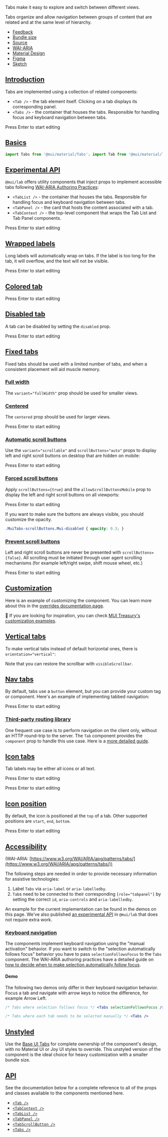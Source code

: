 Tabs make it easy to explore and switch between different views.

Tabs organize and allow navigation between groups of content that are related and at the same level of hierarchy.

-   [Feedback](https://github.com/mui/material-ui/labels/component%3A%20tabs)
-   [Bundle size](https://bundlephobia.com/package/@mui/material@latest "Scroll down to 'Exports Analysis' for a more detailed report.")
-   [Source](https://github.com/mui/material-ui/tree/v6.4.11/packages/mui-material/src/Tabs)
-   [WAI-ARIA](https://www.w3.org/WAI/ARIA/apg/patterns/tabs/)
-   [Material Design](https://m2.material.io/components/tabs)
-   [Figma](https://mui.com/store/items/figma-react/?utm_source=docs&utm_medium=referral&utm_campaign=component-link-header)
-   [Sketch](https://mui.com/store/items/sketch-react/?utm_source=docs&utm_medium=referral&utm_campaign=component-link-header)

## [Introduction](https://v6.mui.com/material-ui/react-menu/#introduction)

Tabs are implemented using a collection of related components:

-   `<Tab />` - the tab element itself. Clicking on a tab displays its corresponding panel.
-   `<Tabs />` - the container that houses the tabs. Responsible for handling focus and keyboard navigation between tabs.

Press Enter to start editing

## [Basics](https://v6.mui.com/material-ui/react-menu/#basics)

```jsx
import Tabs from '@mui/material/Tabs'; import Tab from '@mui/material/Tab';
```

## [Experimental API](https://v6.mui.com/material-ui/react-menu/#experimental-api)

`@mui/lab` offers utility components that inject props to implement accessible tabs following [WAI-ARIA Authoring Practices](https://www.w3.org/WAI/ARIA/apg/patterns/tabs/):

-   `<TabList />` - the container that houses the tabs. Responsible for handling focus and keyboard navigation between tabs.
-   `<TabPanel />` - the card that hosts the content associated with a tab.
-   `<TabContext />` - the top-level component that wraps the Tab List and Tab Panel components.

Press Enter to start editing

## [Wrapped labels](https://v6.mui.com/material-ui/react-menu/#wrapped-labels)

Long labels will automatically wrap on tabs. If the label is too long for the tab, it will overflow, and the text will not be visible.

Press Enter to start editing

## [Colored tab](https://v6.mui.com/material-ui/react-menu/#colored-tab)

Press Enter to start editing

## [Disabled tab](https://v6.mui.com/material-ui/react-menu/#disabled-tab)

A tab can be disabled by setting the `disabled` prop.

Press Enter to start editing

## [Fixed tabs](https://v6.mui.com/material-ui/react-menu/#fixed-tabs)

Fixed tabs should be used with a limited number of tabs, and when a consistent placement will aid muscle memory.

### [Full width](https://v6.mui.com/material-ui/react-menu/#full-width)

The `variant="fullWidth"` prop should be used for smaller views.

### [Centered](https://v6.mui.com/material-ui/react-menu/#centered)

The `centered` prop should be used for larger views.

Press Enter to start editing

### [Automatic scroll buttons](https://v6.mui.com/material-ui/react-menu/#automatic-scroll-buttons)

Use the `variant="scrollable"` and `scrollButtons="auto"` props to display left and right scroll buttons on desktop that are hidden on mobile:

Press Enter to start editing

### [Forced scroll buttons](https://v6.mui.com/material-ui/react-menu/#forced-scroll-buttons)

Apply `scrollButtons={true}` and the `allowScrollButtonsMobile` prop to display the left and right scroll buttons on all viewports:

Press Enter to start editing

If you want to make sure the buttons are always visible, you should customize the opacity.

```css
.MuiTabs-scrollButtons.Mui-disabled { opacity: 0.3; }
```

### [Prevent scroll buttons](https://v6.mui.com/material-ui/react-menu/#prevent-scroll-buttons)

Left and right scroll buttons are never be presented with `scrollButtons={false}`. All scrolling must be initiated through user agent scrolling mechanisms (for example left/right swipe, shift mouse wheel, etc.)

Press Enter to start editing

## [Customization](https://v6.mui.com/material-ui/react-menu/#customization)

Here is an example of customizing the component. You can learn more about this in the [overrides documentation page](https://v6.mui.com/material-ui/customization/how-to-customize/).

🎨 If you are looking for inspiration, you can check [MUI Treasury's customization examples](https://mui-treasury.com/?path=/docs/tabs-introduction--docs).

## [Vertical tabs](https://v6.mui.com/material-ui/react-menu/#vertical-tabs)

To make vertical tabs instead of default horizontal ones, there is `orientation="vertical"`:

Note that you can restore the scrollbar with `visibleScrollbar`.

## [Nav tabs](https://v6.mui.com/material-ui/react-menu/#nav-tabs)

By default, tabs use a `button` element, but you can provide your custom tag or component. Here's an example of implementing tabbed navigation:

Press Enter to start editing

### [Third-party routing library](https://v6.mui.com/material-ui/react-menu/#third-party-routing-library)

One frequent use case is to perform navigation on the client only, without an HTTP round-trip to the server. The `Tab` component provides the `component` prop to handle this use case. Here is a [more detailed guide](https://v6.mui.com/material-ui/integrations/routing/#tabs).

## [Icon tabs](https://v6.mui.com/material-ui/react-menu/#icon-tabs)

Tab labels may be either all icons or all text.

Press Enter to start editing

Press Enter to start editing

## [Icon position](https://v6.mui.com/material-ui/react-menu/#icon-position)

By default, the icon is positioned at the `top` of a tab. Other supported positions are `start`, `end`, `bottom`.

Press Enter to start editing

## [Accessibility](https://v6.mui.com/material-ui/react-menu/#accessibility)

(WAI-ARIA: [https://www.w3.org/WAI/ARIA/apg/patterns/tabs/](https://www.w3.org/WAI/ARIA/apg/patterns/tabs/))

The following steps are needed in order to provide necessary information for assistive technologies:

1.  Label `Tabs` via `aria-label` or `aria-labelledby`.
2.  `Tab`s need to be connected to their corresponding `[role="tabpanel"]` by setting the correct `id`, `aria-controls` and `aria-labelledby`.

An example for the current implementation can be found in the demos on this page. We've also published [an experimental API](https://v6.mui.com/material-ui/react-menu/#experimental-api) in `@mui/lab` that does not require extra work.

### [Keyboard navigation](https://v6.mui.com/material-ui/react-menu/#keyboard-navigation)

The components implement keyboard navigation using the "manual activation" behavior. If you want to switch to the "selection automatically follows focus" behavior you have to pass `selectionFollowsFocus` to the `Tabs` component. The WAI-ARIA authoring practices have a detailed guide on [how to decide when to make selection automatically follow focus](https://www.w3.org/WAI/ARIA/apg/practices/keyboard-interface/#x6-4-deciding-when-to-make-selection-automatically-follow-focus).

#### Demo

The following two demos only differ in their keyboard navigation behavior. Focus a tab and navigate with arrow keys to notice the difference, for example Arrow Left.

```jsx
/* Tabs where selection follows focus */ <Tabs selectionFollowsFocus />
```

```jsx
/* Tabs where each tab needs to be selected manually */ <Tabs />
```

## [Unstyled](https://v6.mui.com/material-ui/react-menu/#unstyled)

Use the [Base UI Tabs](https://v6.mui.com/base-ui/react-tabs/) for complete ownership of the component's design, with no Material UI or Joy UI styles to override. This unstyled version of the component is the ideal choice for heavy customization with a smaller bundle size.

## [API](https://v6.mui.com/material-ui/react-menu/#api)

See the documentation below for a complete reference to all of the props and classes available to the components mentioned here.

-   [`<Tab />`](https://v6.mui.com/material-ui/api/tab/)
-   [`<TabContext />`](https://v6.mui.com/material-ui/api/tab-context/)
-   [`<TabList />`](https://v6.mui.com/material-ui/api/tab-list/)
-   [`<TabPanel />`](https://v6.mui.com/material-ui/api/tab-panel/)
-   [`<TabScrollButton />`](https://v6.mui.com/material-ui/api/tab-scroll-button/)
-   [`<Tabs />`](https://v6.mui.com/material-ui/api/tabs/)